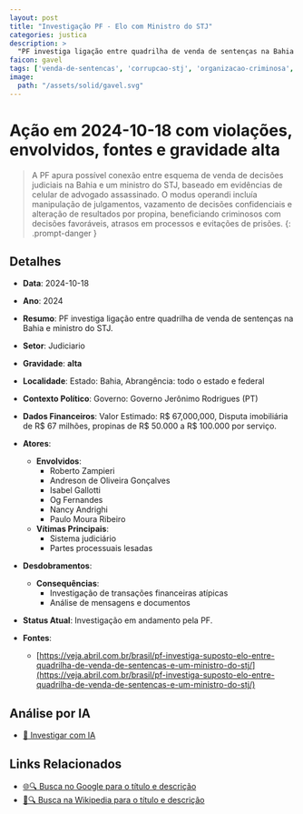 ```yaml
---
layout: post
title: "Investigação PF - Elo com Ministro do STJ"
categories: justica
description: > 
  "PF investiga ligação entre quadrilha de venda de sentenças na Bahia e ministro do STJ."
faicon: gavel
tags: ['venda-de-sentencas', 'corrupcao-stj', 'organizacao-criminosa', 'propina', 'gravidade-alta', 'judiciario']
image:
  path: "/assets/solid/gavel.svg"
---
```


# Ação em 2024-10-18 com violações, envolvidos, fontes e gravidade alta

> A PF apura possível conexão entre esquema de venda de decisões judiciais na Bahia e um ministro do STJ, baseado em evidências de celular de advogado assassinado. O modus operandi incluía manipulação de julgamentos, vazamento de decisões confidenciais e alteração de resultados por propina, beneficiando criminosos com decisões favoráveis, atrasos em processos e evitações de prisões.
{: .prompt-danger }

## Detalhes
- **Data**: 2024-10-18
- **Ano**: 2024
- **Resumo**: PF investiga ligação entre quadrilha de venda de sentenças na Bahia e ministro do STJ.
- **Setor**: Judiciario
- **Gravidade**: **alta** <i class="fas gavel"></i>
- **Localidade**: Estado: Bahia, Abrangência: todo o estado e federal
- **Contexto Político**: Governo: Governo Jerônimo Rodrigues (PT)
- **Dados Financeiros**: Valor Estimado: R$ 67,000,000, Disputa imobiliária de R$ 67 milhões, propinas de R$ 50.000 a R$ 100.000 por serviço.

- **Atores**:
  - **Envolvidos**:
    - Roberto Zampieri
    - Andreson de Oliveira Gonçalves
    - Isabel Gallotti
    - Og Fernandes
    - Nancy Andrighi
    - Paulo Moura Ribeiro
  - **Vítimas Principais**:
    - Sistema judiciário
    - Partes processuais lesadas
- **Desdobramentos**:
  - **Consequências**:
    - Investigação de transações financeiras atípicas
    - Análise de mensagens e documentos
- **Status Atual**: Investigação em andamento pela PF.

- **Fontes**:
  - [https://veja.abril.com.br/brasil/pf-investiga-suposto-elo-entre-quadrilha-de-venda-de-sentencas-e-um-ministro-do-stj/](https://veja.abril.com.br/brasil/pf-investiga-suposto-elo-entre-quadrilha-de-venda-de-sentencas-e-um-ministro-do-stj/)

## Análise por IA
- [🤖 Investigar com IA](https://www.perplexity.ai/search?q=%20Investiga%C3%A7%C3%A3o%20PF%20-%20Elo%20com%20Ministro%20do%20STJ%20PF%20investiga%20liga%C3%A7%C3%A3o%20entre%20quadrilha%20de%20venda%20de%20senten%C3%A7as%20na%20Bahia%20e%20ministro%20do%20STJ.%20A%20PF%20apura%20poss%C3%ADvel%20conex%C3%A3o%20entre%20esquema%20de%20venda%20de%20decis%C3%B5es%20judiciais%20na%20Bahia%20e%20um%20ministro%20do%20STJ%2C%20baseado%20em%20evid%C3%AAncias%20de%20celular%20de%20advogado%20assassinado.%20O%20modus%20operandi%20inclu%C3%ADa%20manipula%C3%A7%C3%A3o%20de%20julgamentos%2C%20vazamento%20de%20decis%C3%B5es%20confidenciais%20e%20altera%C3%A7%C3%A3o%20de%20resultados%20por%20propina%2C%20beneficiando%20criminosos%20com%20decis%C3%B5es%20favor%C3%A1veis%2C%20atrasos%20em%20processos%20e%20evita%C3%A7%C3%B5es%20de%20pris%C3%B5es.%20venda%20de%20senten%C3%A7as%20corrup%C3%A7%C3%A3o%20STJ%20organiza%C3%A7%C3%A3o%20criminosa%20propina%202024%20gravidade%20alta%20setor%20Judiciario)

## Links Relacionados
- [🌐🔍 Busca no Google para o título e descrição](https://www.google.com/search?q=%20Investiga%C3%A7%C3%A3o%20PF%20-%20Elo%20com%20Ministro%20do%20STJ%20PF%20investiga%20liga%C3%A7%C3%A3o%20entre%20quadrilha%20de%20venda%20de%20senten%C3%A7as%20na%20Bahia%20e%20ministro%20do%20STJ.%20A%20PF%20apura%20poss%C3%ADvel%20conex%C3%A3o%20entre%20esquema%20de%20venda%20de%20decis%C3%B5es%20judiciais%20na%20Bahia%20e%20um%20ministro%20do%20STJ%2C%20baseado%20em%20evid%C3%AAncias%20de%20celular%20de%20advogado%20assassinado.%20O%20modus%20operandi%20inclu%C3%ADa%20manipula%C3%A7%C3%A3o%20de%20julgamentos%2C%20vazamento%20de%20decis%C3%B5es%20confidenciais%20e%20altera%C3%A7%C3%A3o%20de%20resultados%20por%20propina%2C%20beneficiando%20criminosos%20com%20decis%C3%B5es%20favor%C3%A1veis%2C%20atrasos%20em%20processos%20e%20evita%C3%A7%C3%B5es%20de%20pris%C3%B5es.%20venda%20de%20senten%C3%A7as%20corrup%C3%A7%C3%A3o%20STJ%20organiza%C3%A7%C3%A3o%20criminosa%20propina%202024%20gravidade%20alta%20setor%20Judiciario)
- [📖🔍 Busca na Wikipedia para o título e descrição](https://pt.wikipedia.org/w/index.php?search=%20Investiga%C3%A7%C3%A3o%20PF%20-%20Elo%20com%20Ministro%20do%20STJ%20PF%20investiga%20liga%C3%A7%C3%A3o%20entre%20quadrilha%20de%20venda%20de%20senten%C3%A7as%20na%20Bahia%20e%20ministro%20do%20STJ.%20A%20PF%20apura%20poss%C3%ADvel%20conex%C3%A3o%20entre%20esquema%20de%20venda%20de%20decis%C3%B5es%20judiciais%20na%20Bahia%20e%20um%20ministro%20do%20STJ%2C%20baseado%20em%20evid%C3%AAncias%20de%20celular%20de%20advogado%20assassinado.%20O%20modus%20operandi%20inclu%C3%ADa%20manipula%C3%A7%C3%A3o%20de%20julgamentos%2C%20vazamento%20de%20decis%C3%B5es%20confidenciais%20e%20altera%C3%A7%C3%A3o%20de%20resultados%20por%20propina%2C%20beneficiando%20criminosos%20com%20decis%C3%B5es%20favor%C3%A1veis%2C%20atrasos%20em%20processos%20e%20evita%C3%A7%C3%B5es%20de%20pris%C3%B5es.%20venda%20de%20senten%C3%A7as%20corrup%C3%A7%C3%A3o%20STJ%20organiza%C3%A7%C3%A3o%20criminosa%20propina%202024%20gravidade%20alta%20setor%20Judiciario)

